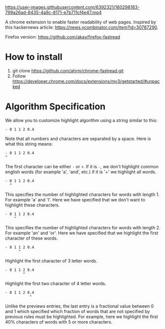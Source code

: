 https://user-images.githubusercontent.com/6392321/160298183-799a26ad-8435-4a9c-8171-e7b711cf4e47.mp4




A chrome extension to enable faster readability of web pages. Inspired by this hackernews article: https://news.ycombinator.com/item?id=30787290.

Firefox version: https://github.com/akay/firefox-fastread

# How to install

1. git clone https://github.com/ahrm/chrome-fastread.git
2. Follow https://developer.chrome.com/docs/extensions/mv3/getstarted/#unpacked

# Algorithm Specification
We allow you to customize highlight algorithm using a string similar to this:
```
- 0 1 1 2 0.4
```
Note that all numbers and characters are separated by a space. Here is what this string means:
 
```
- 0 1 1 2 0.4
^
```
The first character can be either `-` or `+`. If it is `-`, we don't highlight common english words (for example 'a', 'and', etc.) if it is '+' we highlight all words.
 
```
- 0 1 1 2 0.4
  ^
```
This specifies the number of highlighted characters for words with length 1. For example 'a' and 'I'. Here we have specified that we don't want to highlight these characters.
```
- 0 1 1 2 0.4
    ^
```
This specifies the number of highlighted characters for words with length 2. For example 'an' and 'or'. Here we have specified that we highlight the first character of these words.
```
- 0 1 1 2 0.4
      ^
```
Highlight the first character of 3 letter words.
```
- 0 1 1 2 0.4
        ^
```
Highlight the first two character of 4 letter words.
```
- 0 1 1 2 0.4
           ^
```
Unlike the previews entries, the last entry is a fractional value between 0 and 1 which specified which fraction of words that are not specified by previous rules must be highlighted.
For example, here we highlight the first 40% characters of words with 5 or more characters.
